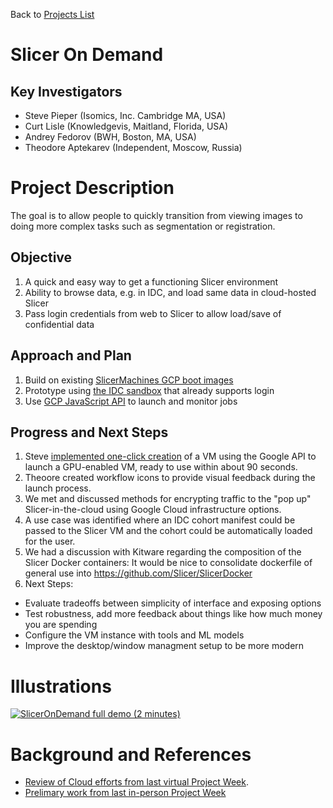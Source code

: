 Back to [Projects List](../../README.md#ProjectsList)

# Slicer On Demand

## Key Investigators

- Steve Pieper (Isomics, Inc. Cambridge MA, USA)
- Curt Lisle (Knowledgevis, Maitland, Florida, USA)
- Andrey Fedorov (BWH, Boston, MA, USA)
- Theodore Aptekarev (Independent, Moscow, Russia)

# Project Description

The goal is to allow people to quickly transition from viewing images to doing more complex tasks such as segmentation or registration.

## Objective

<!-- Describe here WHAT you would like to achieve (what you will have as end result). -->

1. A quick and easy way to get a functioning Slicer environment
2. Ability to browse data, e.g. in IDC, and load same data in cloud-hosted Slicer
3. Pass login credentials from web to Slicer to allow load/save of confidential data

## Approach and Plan

<!-- Describe here HOW you would like to achieve the objectives stated above. -->

1. Build on existing [SlicerMachines GCP boot images](https://github.com/pieper/SlicerMachines)
1. Prototype using [the IDC sandbox](https://idc-sandbox-000.web.app/) that already supports login
1. Use [GCP JavaScript API](https://cloud.google.com/compute/docs/tutorials/javascript-guide) to launch and monitor jobs

## Progress and Next Steps

<!-- Update this section as you make progress, describing of what you have ACTUALLY DONE. If there are specific steps that you could not complete then you can describe them here, too. -->

1. Steve [implemented one-click creation](https://github.com/pieper/SlicerOnDemand) of a VM using the Google API to launch a GPU-enabled VM, ready to use within about 90 seconds.
2. Theoore created workflow icons to provide visual feedback during the launch process.
3. We met and discussed methods for encrypting traffic to the "pop up" Slicer-in-the-cloud using Google Cloud infrastructure options.
4. A use case was identified where an IDC cohort manifest could be passed to the Slicer VM and the cohort could be automatically loaded for the user.
5. We had a discussion with Kitware regarding the composition of the Slicer Docker containers: It would be nice to consolidate dockerfile of general use into https://github.com/Slicer/SlicerDocker
6. Next Steps:
  * Evaluate tradeoffs between simplicity of interface and exposing options
  * Test robustness, add more feedback about things like how much money you are spending
  * Configure the VM instance with tools and ML models
  * Improve the desktop/window managment setup to be more modern

# Illustrations


[![SlicerOnDemand full demo (2 minutes)](http://img.youtube.com/vi/ERm2lPzWH0E/0.jpg)](https://youtu.be/ERm2lPzWH0E "SlicerOnDemand")


# Background and References
* [Review of Cloud efforts from last virtual Project Week](https://projectweek.na-mic.org/PW34_2020_Virtual/Projects/Slicer_in_Cloud_Environments/).
* [Prelimary work from last in-person Project Week](https://projectweek.na-mic.org/PW33_2020_GranCanaria/Projects/OHIFSlicerBridge/)
